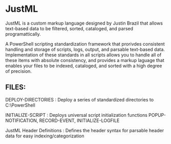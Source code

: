 # JustML

JustML is a custom markup language designed by Justin Brazil that allows text-based data to be filtered, sorted, cataloged, and parsed programattically.

A PowerShell scripting standardization framework that prorivdes consistent handling and storage of scripts, logs, output, and parsable text-based data.  Implementation of these standards in all scripts allows you to handle all of these items with absolute consistency, and provides a markup laguage that enables your files to be indexed, cataloged, and sorted with a high degree of precision.

FILES:
------

DEPLOY-DIRECTORIES : Deploy a series of standardized directories to C:\PowerShell

INITIALIZE-SCRIPT : Deploys universal script initialization functions POPUP-NOTIFICATION, RECORD-EVENT, INITIALIZE-LOGFILE

JustML Header Definitions :  Defines the header syntax for parsable header data for easy indexing/categorization
